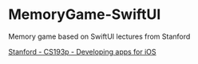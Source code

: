 # MemoryGame-SwiftUI
Memory game based on SwiftUI lectures from Stanford

[Stanford - CS193p - Developing apps for iOS](https://cs193p.sites.stanford.edu/)
